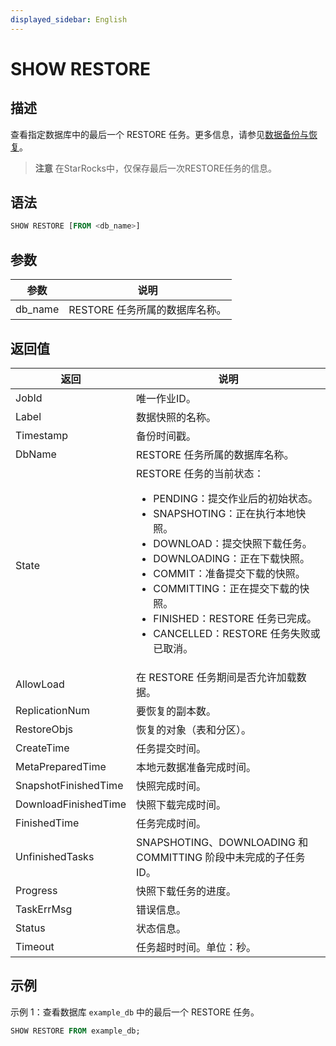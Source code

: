 ```yaml
---
displayed_sidebar: English
---
```


# SHOW RESTORE

## 描述

查看指定数据库中的最后一个 RESTORE 任务。更多信息，请参见[数据备份与恢复](../../../administration/Backup_and_restore.md)。

> **注意**
> 在StarRocks中，仅保存最后一次RESTORE任务的信息。

## 语法

```SQL
SHOW RESTORE [FROM <db_name>]
```

## 参数

|**参数**|**说明**|
|---|---|
|db_name|RESTORE 任务所属的数据库名称。|

## 返回值

|**返回**|**说明**|
|---|---|
|JobId|唯一作业ID。|
|Label|数据快照的名称。|
|Timestamp|备份时间戳。|
|DbName|RESTORE 任务所属的数据库名称。|
|State|RESTORE 任务的当前状态：<ul><li>PENDING：提交作业后的初始状态。</li><li>SNAPSHOTING：正在执行本地快照。</li><li>DOWNLOAD：提交快照下载任务。</li><li>DOWNLOADING：正在下载快照。</li><li>COMMIT：准备提交下载的快照。</li><li>COMMITTING：正在提交下载的快照。</li><li>FINISHED：RESTORE 任务已完成。</li><li>CANCELLED：RESTORE 任务失败或已取消。</li></ul>|
|AllowLoad|在 RESTORE 任务期间是否允许加载数据。|
|ReplicationNum|要恢复的副本数。|
|RestoreObjs|恢复的对象（表和分区）。|
|CreateTime|任务提交时间。|
|MetaPreparedTime|本地元数据准备完成时间。|
|SnapshotFinishedTime|快照完成时间。|
|DownloadFinishedTime|快照下载完成时间。|
|FinishedTime|任务完成时间。|
|UnfinishedTasks|SNAPSHOTING、DOWNLOADING 和 COMMITTING 阶段中未完成的子任务ID。|
|Progress|快照下载任务的进度。|
|TaskErrMsg|错误信息。|
|Status|状态信息。|
|Timeout|任务超时时间。单位：秒。|

## 示例

示例 1：查看数据库 `example_db` 中的最后一个 RESTORE 任务。

```SQL
SHOW RESTORE FROM example_db;
```